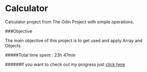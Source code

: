 # Calculator

Calculator project from The Odin Project with simple operations.

###Objective

The main objective of this project is to get used and apply
Array and Objects.

#####Total time spent : 23h 47min

######If you want to check out my progress just [click here](https://medium.com/series/a-journey-to-become-a-full-stack-web-developer-56dc0b4865a3)